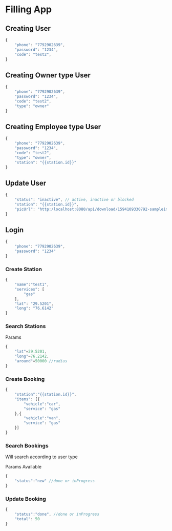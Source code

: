 # Filling App

## Creating User

```JavaScript 
{
    "phone": "7792902639",
    "password": "1234",
    "code": "test2",
}
```

## Creating Owner type User

```JavaScript 
{
    "phone": "7792902639",
    "password": "1234",
    "code": "test2",
    "type": "owner"
}
```

## Creating Employee type User

```JavaScript 
{
    "phone": "7792902639",
    "password": "1234",
    "code": "test2",
    "type": "owner",
    "station": "{{station.id}}"
}
```

## Update User

```JavaScript 
{
    "status": "inactive", // active, inactive or blocked
    "station": "{{station.id}}",
    "picUrl": "http:/localhost:8080/api/download/1594109330792-sampleimage.png"
}
```

## Login

```JavaScript 
{
    "phone": "7792902639",
    "password": "1234"
}
```

### Create Station

```JavaScript 
{
	"name":"test1",
    "services": [
        "gas"
    ],
    "lat": "29.5201",
    "long": "76.6142"
}
```

### Search Stations

Params

```JavaScript 
{
    "lat"=29.5201,
    "long"=76.2142,
    "around"=50000 //radius
}
```

### Create Booking

```JavaScript 
{
    "station":"{{station.id}}",
    "items": [{
        "vehicle":"car",
        "service": "gas"
    },{
        "vehicle":"van",
        "service": "gas"
    }]
}
```

### Search Bookings

Will search according to user type

Params Available

```JavaScript 
{
    "status":"new" //done or inProgress
}
```


### Update Booking

```JavaScript 
{
    "status":"done", //done or inProgress
    "total": 50
}
```
